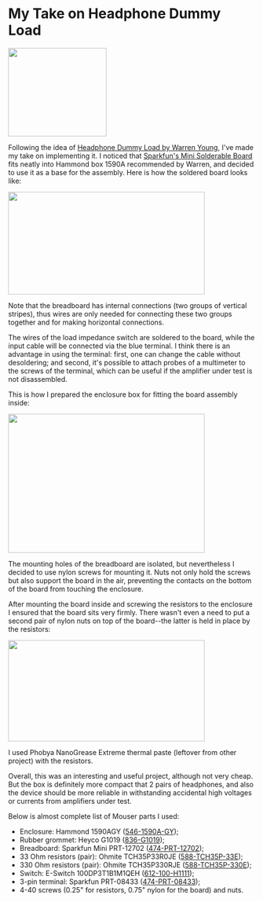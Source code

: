 # My Take on Headphone Dummy Load

[<img src="https://2.bp.blogspot.com/-TNH00nTMlug/WCjuUAPrZJI/AAAAAAAAK34/PHLJW856qKsH6_3a2ans9D_bHZ_ZZJCGwCK4B/s200/Overview.jpg" width="200" height="180" />](http://2.bp.blogspot.com/-TNH00nTMlug/WCjuUAPrZJI/AAAAAAAAK34/PHLJW856qKsH6_3a2ans9D_bHZ_ZZJCGwCK4B/s1600/Overview.jpg)

Following the idea of [Headphone Dummy Load by Warren
Young](http://www.tangentsoft.net/audio/hp-dummy.html), I've made my
take on implementing it. I noticed that [Sparkfun's Mini Solderable
Board](https://www.sparkfun.com/products/12702) fits neatly into Hammond
box 1590A recommended by Warren, and decided to use it as a base for the
assembly. Here is how the soldered board looks like:

[<img src="https://4.bp.blogspot.com/-PMAAjcLNRrk/WCjqyfIUfxI/AAAAAAAAK3c/5gfcoXHBctg4_V9Az3rulZyswPB7YIDXQCK4B/s400/Soldered-board.jpg" width="400" height="209" />](http://4.bp.blogspot.com/-PMAAjcLNRrk/WCjqyfIUfxI/AAAAAAAAK3c/5gfcoXHBctg4_V9Az3rulZyswPB7YIDXQCK4B/s1600/Soldered-board.jpg)

Note that the breadboard has internal connections (two groups of
vertical stripes), thus wires are only needed for connecting these two
groups together and for making horizontal connections.

The wires of the load impedance switch are soldered to the board, while
the input cable will be connected via the blue terminal. I think there
is an advantage in using the terminal: first, one can change the cable
without desoldering; and second, it's possible to attach probes of a
multimeter to the screws of the terminal, which can be useful if the
amplifier under test is not disassembled.

This is how I prepared the enclosure box for fitting the board assembly
inside:

[<img src="https://2.bp.blogspot.com/-ZXv-zW1IY2M/WCjsMery38I/AAAAAAAAK3k/jSUxHEj67B0ko0A7P7s4yxKCbACGqx01gCK4B/s400/Board-and-enclosure.jpg" width="400" height="283" />](http://2.bp.blogspot.com/-ZXv-zW1IY2M/WCjsMery38I/AAAAAAAAK3k/jSUxHEj67B0ko0A7P7s4yxKCbACGqx01gCK4B/s1600/Board-and-enclosure.jpg)

The mounting holes of the breadboard are isolated, but nevertheless I
decided to use nylon screws for mounting it. Nuts not only hold the
screws but also support the board in the air, preventing the contacts on
the bottom of the board from touching the enclosure.

After mounting the board inside and screwing the resistors to the
enclosure I ensured that the board sits very firmly. There wasn't even a
need to put a second pair of nylon nuts on top of the board--the latter
is held in place by the resistors:

[<img src="https://4.bp.blogspot.com/-XfaX9Bdqpo4/WCjthE-1mqI/AAAAAAAAK3w/ievAjSL9oG4Q738QbuUSziY10Mk-rwNLgCK4B/s400/Assembled-device.jpg" width="400" height="206" />](http://4.bp.blogspot.com/-XfaX9Bdqpo4/WCjthE-1mqI/AAAAAAAAK3w/ievAjSL9oG4Q738QbuUSziY10Mk-rwNLgCK4B/s1600/Assembled-device.jpg)

I used Phobya NanoGrease Extreme thermal paste (leftover from other
project) with the resistors.

Overall, this was an interesting and useful project, although not very
cheap. But the box is definitely more compact that 2 pairs of
headphones, and also the device should be more reliable in withstanding
accidental high voltages or currents from amplifiers under test.

Below is almost complete list of Mouser parts I used:

* Enclosure: Hammond 1590AGY
([546-1590A-GY](http://www.mouser.com/search/ProductDetail.aspx?r=546%2d1590A%2dGY));
* Rubber grommet: Heyco G1019
([836-G1019](http://www.mouser.com/ProductDetail/Heyco/G1019));
* Breadboard: Sparkfun Mini
PRT-12702 ([474-PRT-12702](http://www.mouser.com/ProductDetail/SparkFun-Electronics/PRT-12702));
* 33 Ohm resistors (pair): Ohmite TCH35P33R0JE
([588-TCH35P-33E](http://www.mouser.com/ProductDetail/Ohmite/TCH35P33R0JE));
* 330 Ohm resistors (pair): Ohmite TCH35P330RJE
([588-TCH35P-330E](http://www.mouser.com/ProductDetail/Ohmite/TCH35P330RJE));
* Switch: E-Switch 100DP3T1B1M1QEH
([612-100-H1111](http://www.mouser.com/ProductDetail/E-Switch/100DP3T1B1M1QEH));
* 3-pin terminal: Sparkfun PRT-08433
([474-PRT-08433](http://www.mouser.com/ProductDetail/SparkFun-Electronics/PRT-08433/));
* 4-40 screws (0.25" for resistors, 0.75" nylon for the board) and nuts.
